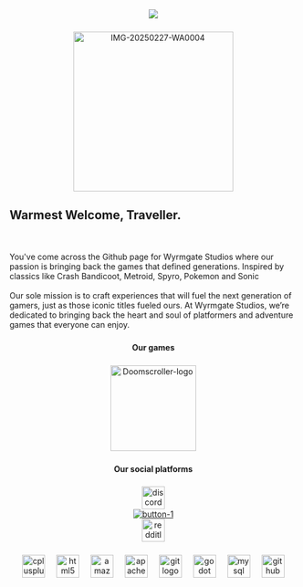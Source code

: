 <div align="center">
  <img src="https://profile-counter.glitch.me/2-Player-Studios/count.svg?"  />
</div>

###

<div align="center">
  <a href="https://ibb.co/DDsVQkP4"><img src="https://i.ibb.co/qMXyp9LB/IMG-20250227-WA0004.jpg" alt="IMG-20250227-WA0004" width="280"></a>
</div>

###

<h4 align="center"><h2>Warmest Welcome, Traveller.</h2> <br><br>You've come across the Github page for Wyrmgate Studios where our passion is bringing back the games that defined generations. Inspired by classics like Crash Bandicoot, Metroid, Spyro, Pokemon and Sonic<br><br>Our sole mission is to craft experiences that will fuel the next generation of gamers, just as those iconic titles fueled ours. At Wyrmgate Studios, we’re dedicated to bringing back the heart and soul of platformers and adventure games that everyone can enjoy.</h4>

###

<div align="center"><h4>Our games</h4></div>

###

<div align="center">
  <a href="https://ibb.co/hx3c1K1B"><img src="https://i.ibb.co/XfcDkzk7/Doomscroller-logo.png" alt="Doomscroller-logo" width="150" height="150"></a>
</div>

###

<div align="center"><H4>Our social platforms</h4></div>

###

<div align="center">
  <a href="https://discord.gg/sDk5WXbtH2" target="_blank">
    <img src="https://img.shields.io/static/v1?message=Discord&logo=discord&label=The%20Doomscroller&color=7289DA&logoColor=white&labelColor=7289DA&style=plastic" height="40" alt="discord logo"/>
  </a><br>
  <a href="https://forms.gle/7dFausw1guVCkzYJ6"><img src="https://i.ibb.co/DgjpNCfT/button-1.png" alt="button-1" border="0"></a>
  <br>
  <a href="https://www.reddit.com/r/DoomscrollerOfficial/"><img src="https://i.ibb.co/bjHCYf8w/redditlogo.png" alt="redditlogo" height="40"></a>
</div>

###

<div align="center">
  <img src="https://cdn.jsdelivr.net/gh/devicons/devicon/icons/cplusplus/cplusplus-original.svg" height="40" alt="cplusplus logo"  />
  <img width="12" />
  <img src="https://cdn.jsdelivr.net/gh/devicons/devicon/icons/html5/html5-original.svg" height="40" alt="html5 logo"  />
  <img width="12" />
  <img src="https://cdn.jsdelivr.net/gh/devicons/devicon/icons/amazonwebservices/amazonwebservices-line-wordmark.svg" height="40" alt="amazonwebservices logo"  />
  <img width="12" />
  <img src="https://cdn.jsdelivr.net/gh/devicons/devicon/icons/apache/apache-original.svg" height="40" alt="apache logo"  />
  <img width="12" />
  <img src="https://cdn.jsdelivr.net/gh/devicons/devicon/icons/git/git-original.svg" height="40" alt="git logo"  />
  <img width="12" />
  <img src="https://cdn.jsdelivr.net/gh/devicons/devicon/icons/godot/godot-original.svg" height="40" alt="godot logo"  />
  <img width="12" />
  <img src="https://cdn.jsdelivr.net/gh/devicons/devicon/icons/mysql/mysql-original.svg" height="40" alt="mysql logo"  />
  <img width="12" />
  <img src="https://cdn.jsdelivr.net/gh/devicons/devicon/icons/github/github-original.svg" height="40" alt="github logo"  />
</div>

###
